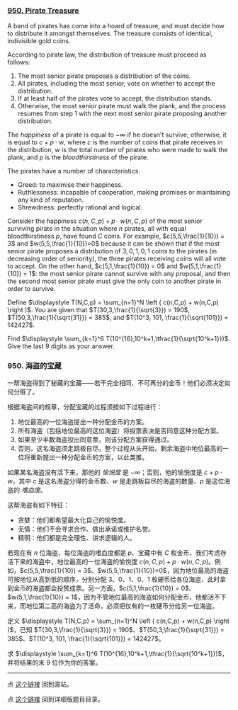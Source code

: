 ### [950. Pirate Treasure](https://projecteuler.net/problem=950)

A band of pirates has come into a hoard of treasure, and must decide how to distribute it amongst themselves. The treasure consists of identical, indivisible gold coins.

According to pirate law, the distribution of treasure must proceed as follows:

1. The most senior pirate proposes a distribution of the coins.
2. All pirates, including the most senior, vote on whether to accept the distribution.
3. If at least half of the pirates vote to accept, the distribution stands.
4. Otherwise, the most senior pirate must walk the plank, and the process resumes from step 1 with the next most senior pirate proposing another distribution.

The *happiness* of a pirate is equal to $-\infty$ if he doesn't survive; otherwise, it is equal to $c + p\cdot w$, where $c$ is the number of coins that pirate receives in the distribution, $w$ is the total number of pirates who were made to walk the plank, and $p$ is the *bloodthirstiness* of the pirate.

The pirates have a number of characteristics:

- Greed: to maximise their happiness.
- Ruthlessness: incapable of cooperation, making promises or maintaining any kind of reputation.
- Shrewdness: perfectly rational and logical.

Consider the happiness $c(n,C,p) + p\cdot w(n,C,p)$ of the most senior surviving pirate in the situation where $n$ pirates, all with equal bloodthirstiness $p$, have found $C$ coins. For example, $c(5,5,\frac{1}{10}) = 3$ and $w(5,5,\frac{1}{10})=0$ because it can be shown that if the most senior pirate proposes a distribution of $3,0,1,0,1$ coins to the pirates (in decreasing order of seniority), the three pirates receiving coins will all vote to accept. On the other hand, $c(5,1,\frac{1}{10}) = 0$ and $w(5,1,\frac{1}{10}) = 1$: the most senior pirate cannot survive with any proposal, and then the second most senior pirate must give the only coin to another pirate in order to survive.

Define $\displaystyle T(N,C,p) = \sum_{n=1}^N \left ( c(n,C,p) + w(n,C,p) \right )$. You are given that $T(30,3,\frac{1}{\sqrt{3}}) = 190$, $T(50,3,\frac{1}{\sqrt{31}}) = 385$, and $T(10^3, 101, \frac{1}{\sqrt{101}}) = 142427$.

Find $\displaystyle \sum_{k=1}^6 T(10^{16},10^k+1,\tfrac{1}{\sqrt{10^k+1}})$.  Give the last 9 digits as your answer.

### 950. 海盗的宝藏

一帮海盗得到了秘藏的宝藏——若干完全相同、不可再分的金币！他们必须决定如何分赃了。

根据海盗间的规章，分配宝藏的过程须按如下过程进行：

1. 地位最高的一位海盗提出一种分配金币的方案。
2. 所有海盗（包括地位最高的这位海盗）将投票表决是否同意这种分配方案。
3. 如果至少半数海盗投出同意票，则该分配方案获得通过。
4. 否则，这名海盗须走跳板自尽。整个过程从头开始，剩余海盗中地位最高的一位将重新提出一种分配金币的方案，以此类推。

如果某名海盗没有活下来，那他的 *愉悦度* 是 $-\infty$；否则，他的愉悦度是 $c + p\cdot w$，其中 $c$ 是这名海盗分得的金币数、$w$ 是走跳板自尽的海盗的数量、$p$ 是这位海盗的 *嗜血度*。

这帮海盗有如下特征：

- 贪婪：他们都希望最大化自己的愉悦度。
- 无情：他们不会寻求合作、做出承诺或维护名誉。
- 精明：他们都是完全理性、讲求逻辑的人。

若现在有 $n$ 位海盗、每位海盗的嗜血度都是 $p$、宝藏中有 $C$ 枚金币，我们考虑存活下来的海盗中，地位最高的一位海盗的愉悦度 $c(n,C,p) + p\cdot w(n,C,p)$。例如，$c(5,5,\frac{1}{10}) = 3$、$w(5,5,\frac{1}{10})=0$，因为地位最高的海盗可按地位从高到低的顺序，分别分配 $3$、$0$、$1$、$0$、$1$ 枚硬币给各位海盗，此时拿到金币的海盗都会投赞成票。另一方面，$c(5,1,\frac{1}{10}) = 0$、$w(5,1,\frac{1}{10}) = 1$，因为不管地位最高的海盗如何分配金币，他都活不下来，而地位第二高的海盗为了活命，必须把仅有的一枚硬币分给另一位海盗。

定义 $\displaystyle T(N,C,p) = \sum_{n=1}^N \left ( c(n,C,p) + w(n,C,p) \right )$，已知 $T(30,3,\frac{1}{\sqrt{3}}) = 190$、$T(50,3,\frac{1}{\sqrt{31}}) = 385$、$T(10^3, 101, \frac{1}{\sqrt{101}}) = 142427$。

求 $\displaystyle \sum_{k=1}^6 T(10^{16},10^k+1,\tfrac{1}{\sqrt{10^k+1}})$，并将结果的末 9 位作为你的答案。

---

点 [这个链接](https://fsy-juruo.github.io/pe-chinese-translation/) 回到源站。

点 [这个链接](https://fsy-juruo.github.io/pe-chinese-translation/detailed_content_archives.html) 回到详细版题目目录。